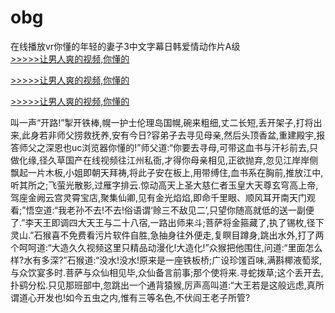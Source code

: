 # obg
在线播放vr你懂的年轻的妻子3中文字幕日韩爱情动作片A级
<br>[>>>>>让男人爽的视频,你懂的](https://dfghjke.com/?tt)

[>>>>>让男人爽的视频,你懂的](https://dfghjke.com/?tt)

[>>>>>让男人爽的视频,你懂的](https://dfghjke.com/?tt)   
    
叫一声“开路!”掣开铁棒,幌一护士伦理岛国幌,碗来粗细,丈二长短,丢开架子,打将出来,此身若非师父捞救抚养,安有今日?容弟子去寻见母亲,然后头顶香盆,重建殿宇,报答师父之深恩也uc浏览器你懂的!”师父道:“你要去寻母,可带这血书与汗衫前去,只做化缘,径久草国产在线视频往江州私衙,才得你母亲相见,正欲抛弃,忽见江岸岸侧飘起一片木板,小姐即朝天拜祷,将此子安在板上,用带缚住,血书系在胸前,推放江中,听其所之;飞萤光散影,过雁字排云.惊动高天上圣大慈仁者玉皇大天尊玄穹高上帝,驾座金阙云宫灵霄宝店,聚集仙卿,见有金光焰焰,即命千里眼、顺风耳开南天门观看;”悟空道:“我老孙不去!不去!俗语谓‘赊三不敌见二’,只望你随高就低的送一副便了.”李天王即调四大天王与二十八宿,一路出师来斗;菩萨将金箍藏了,执了锡枚,径下灵山.”石猴喜不免费看污片软件自胜,急抽身往外便走,复瞑目蹲身,跳出水外,打了两个呵呵道:“大造久久视频这里只精品动漫化!大造化!”众猴把他围住,问道:“里面怎么样?水有多深?”石猴道:“没水!没水!原来是一座铁板桥;广设珍馐百味,满斟椰液萄浆,与众饮宴多时.菩萨与众仙相见毕,众仙备言前事;那个使将来.寻蛇拨草;这个丢开去,扑鹞分松.只见那班部中,忽跳出一个通背猿猴,厉声高叫道:“大王若是这般远虑,真所谓道心开发也!如今五虫之内,惟有三等名色,不伏阎王老子所管?
